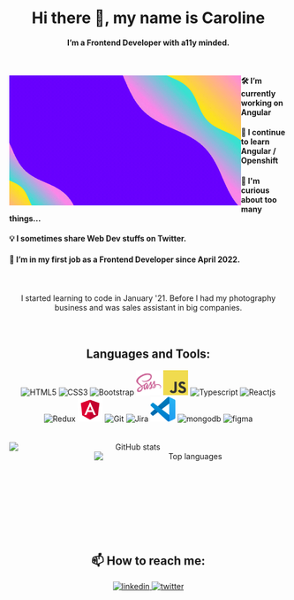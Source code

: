 <div align="center">

<div>
  <h1>Hi there 👋, my name is Caroline</h1>
  <p><b>I’m a Frontend Developer with a11y minded.</b></p>
</div>
  
</br>

<div>
  <img align="left" width="420" src="/banner720.gif" />
  <div align="right" >
    <h4 align="left">🛠 I’m currently working on Angular</h4>
    <h4 align="left">🌱 I continue to learn Angular / Openshift </h4>
    <h4 align="left">🔬 I'm curious about too many things...</h4>
    <h4 align="left">💡 I sometimes share Web Dev stuffs on Twitter.</h4>
    <h4 align="left">🤩 I’m in my first job as a Frontend Developer since April 2022.</h4>
  </div>
</div>
  
<br/>
<br/>
  
<div>I started learning to code in January '21. Before I had my photography business and was sales assistant in big companies.</div>
  
<br/>
<br/>

<div>  
  <h2>Languages and Tools:</h2>

  <img alt="HTML5" title="HTML" width="45px" src="https://img.icons8.com/color/48/000000/html-5.png"/>
  <img alt="CSS3" title="CSS" width="45px" src="https://img.icons8.com/color/48/000000/css3.png"/>
  <img alt="Bootstrap" title="Bootstrap" width="45px" src="https://img.icons8.com/color/48/000000/bootstrap.png"/>
  <img alt="Sass" title="Saas" width="45px" src="https://raw.githubusercontent.com/github/explore/80688e429a7d4ef2fca1e82350fe8e3517d3494d/topics/sass/sass.png" />
  <img alt="JavaScript" title="JavaScript" width="45px" src="https://raw.githubusercontent.com/github/explore/80688e429a7d4ef2fca1e82350fe8e3517d3494d/topics/javascript/javascript.png" />
  <img alt="Typescript" title="Typescript" width="45px" src="https://img.icons8.com/color/48/000000/typescript.png" />
  <img alt="Reactjs" title="Reactjs" width="45px" src="https://img.icons8.com/office/72/react.png" />
  <img alt="Redux" title="Redux" width="45px" src="https://img.icons8.com/color/48/000000/redux.png" />
  <img alt="Angular" title="Angular" width="45px" src="https://raw.githubusercontent.com/github/explore/80688e429a7d4ef2fca1e82350fe8e3517d3494d/topics/angular/angular.png" />
  <img alt="Git" title="Git" width="45px" src="https://img.icons8.com/color/48/000000/git.png" />
  <img alt="Jira" title="Jira" width="45px" src="https://img.icons8.com/color/48/000000/jira.png" />
  <img alt="Visual Studio Code" title="VS Code" width="45px" src="https://raw.githubusercontent.com/github/explore/80688e429a7d4ef2fca1e82350fe8e3517d3494d/topics/visual-studio-code/visual-studio-code.png" />
  <img alt="mongodb" title="MongoDB" width="45px" src="https://img.icons8.com/color/48/000000/mongodb.png"/>
  <img alt="figma" title="Figma" width="45px" src="https://img.icons8.com/color/48/000000/figma--v1.png"/>
</div>
  
<br/>
<br/>


<div>  
  <img align="left" width="450" src="https://github-readme-stats.vercel.app/api/wakatime?username=carolinesenes" alt="GitHub stats" />
  <img align="right" width="350" src="https://github-readme-stats.vercel.app/api/top-langs/?username=carolinesenes&layout=compact" alt="Top languages" />
</div>

<br/>
<br/>
<br/>
<br/>
<br/>
<br/>
<br/>
<br/>
<br/>
<br/>

<div>
  <h2>📫 How to reach me:</h2>
  <a href="https://www.linkedin.com/in/carolinesenes">
    <img alt="linkedin" title="LinkedIn" width="65px" src="https://user-images.githubusercontent.com/64198045/143304055-362fe9e0-c016-4e1f-8cd3-1488ccafaa48.gif"/>
  </a>
  <a href="https://twitter.com/senes_caroline">
   <img alt="twitter" title="Twitter" width="65px" src="https://user-images.githubusercontent.com/64198045/143304072-86665c35-b343-46fe-984c-93aec4b8e323.gif" />
  </a>
</div>

</div>
